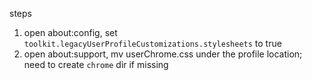 steps

1. open about:config, set `toolkit.legacyUserProfileCustomizations.stylesheets` to true
2. open about:support, mv userChrome.css under the profile location; need to create `chrome` dir if missing
